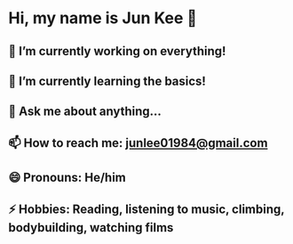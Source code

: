 # Hi, my name is Jun Kee 👋

## 🔭 I’m currently working on everything!
## 🌱 I’m currently learning the basics!
## 💬 Ask me about anything...
## 📫 How to reach me: [junlee01984@gmail.com](https://www.linkedin.com/in/jun-lee-b86840271)
## 😄 Pronouns: He/him
## ⚡ Hobbies: Reading, listening to music, climbing, bodybuilding, watching films

<!--
**junkeelee03/junkeelee03** is a ✨ _special_ ✨ repository because its `README.md` (this file) appears on your GitHub profile.

-->
